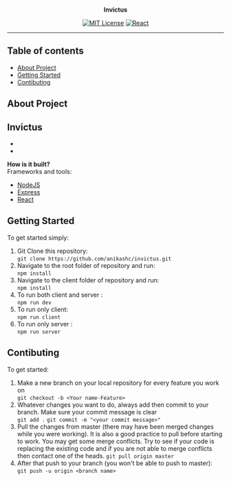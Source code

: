 <div align="center">
  <br/>
  <p><strong>Invictus</strong>

  [![MIT License](https://img.shields.io/badge/license-MIT-green)]()
  [![React](https://img.shields.io/badge/react-application-green?logo=react)]()
  
</div>

---

## Table of contents

- [About Project](#about-project)
- [Getting Started](#getting-started)
- [Contibuting](#contributing)

## About Project

**Invictus** <br>
-
-
-
**How is it built?** <br>
Frameworks and tools:
- [NodeJS](https://nodejs.org/en/)
- [Express](https://expressjs.com/)
- [React](https://reactjs.org/)

## Getting Started
To get started simply:
1. Git Clone this repository: <br>
`git clone https://github.com/anikashc/invictus.git`
2. Navigate to the root folder of repository and run: <br>
`npm install`
3. Navigate to the client folder of repository and run: <br>
`npm install`
4. To run both client and server : <br>
`npm run dev`
5. To run only client: <br>
`npm run client`
6. To run only server : <br>
`npm run server`

## Contibuting
To get started:
1. Make a new branch on your local repository for every feature you work on<br>
`git checkout -b <Your name-Feature>`
2. Whatever changes you want to do, always add then commit to your branch. Make sure your commit message is clear <br>
`git add .`
`git commit -m "<your commit message>"`
3. Pull the changes from master (there may have been merged changes while you were working). It is also a good practice to pull before starting to work. You may get some merge conflicts. Try to see if your code is replacing the existing code and if you are not able to merge conflicts then contact one of the heads.
`git pull origin master`
4. After that push to your branch (you won't be able to push to master):<br>
`git push -u origin <branch name>`


